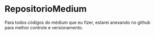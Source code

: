 # RepositorioMedium
Para todos códigos do médium que eu fizer, estarei anexando no github para melhor controle e versionamento.
